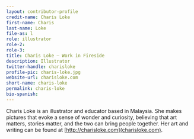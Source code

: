 ```yaml
---
layout: contributor-profile
credit-name: Charis Loke
first-name: Charis
last-name: Loke
file-as: l
role: illustrator
role-2:
role-3:
title: Charis Loke — Work in Fireside
description: Illustrator
twitter-handle: charisloke
profile-pic: charis-loke.jpg
website-url: charisloke.com
short-name: charis-loke
permalink: charis-loke
bio-spanish:
---
```

Charis Loke is an illustrator and educator based in Malaysia. She makes pictures that evoke a sense of wonder and curiosity, believing that art matters, stories matter, and the two can bring people together. Her art and writing can be found at [http://charisloke.com](charisloke.com).
